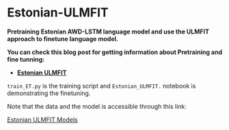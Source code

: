 # Estonian-ULMFIT

**Pretraining Estonian AWD-LSTM language model and use the ULMFIT approach to finetune language model.**

**You can check this blog post for getting information about Pretraining and fine tunning:**

- **[Estonian ULMFIT](https://saied71.github.io/RohanAiLab/2021/07/23/ULMFIT_ET.html)**

`train_ET.py` is the training script and `Estonian_ULMFIT.` notebook is demonstrating the finetuning.

Note that the data and the model is accessible through this link:

[Estonian ULMFIT Models](https://drive.google.com/file/d/1yWUixE3SpALPtaJjeHdCDIg5bAkhGbz0/view?usp=sharing)